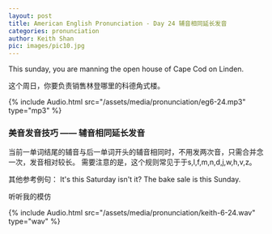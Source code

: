 ```yaml
---
layout: post
title: American English Pronunciation - Day 24 辅音相同延长发音
categories: pronunciation
author: Keith Shan
pic: images/pic10.jpg
---
```


This sunday, you are manning the open house of Cape Cod on Linden.

这个周日，你要负责销售林登哪里的科德角式楼。

<!--more-->

{% include Audio.html src="/assets/media/pronunciation/eg6-24.mp3" type="mp3" %}

### 美音发音技巧 —— 辅音相同延长发音

当前一单词结尾的辅音与后一单词开头的辅音相同时，不用发两次音，只需合并念一次，发音相对较长。
需要注意的是，这个规则常见于于s,l,f,m,n,d,j,w,h,v,z。

其他参考例句：
It's this Saturday isn't it?
The bake sale is this Sunday.

听听我的模仿

{% include Audio.html src="/assets/media/pronunciation/keith-6-24.wav" type="wav" %}





